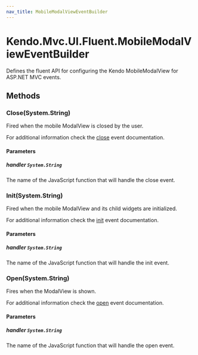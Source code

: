 ```yaml
---
nav_title: MobileModalViewEventBuilder
---
```


# Kendo.Mvc.UI.Fluent.MobileModalViewEventBuilder
Defines the fluent API for configuring the Kendo MobileModalView for ASP.NET MVC events.




## Methods


### Close(System.String)
Fired when the mobile ModalView is closed by the user.

For additional information check the [close](/api/web/mobilemodalview#events-close) event documentation.


#### Parameters

##### handler `System.String`
The name of the JavaScript function that will handle the close event.





### Init(System.String)
Fired when the mobile ModalView and its child widgets are initialized.

For additional information check the [init](/api/web/mobilemodalview#events-init) event documentation.


#### Parameters

##### handler `System.String`
The name of the JavaScript function that will handle the init event.





### Open(System.String)
Fires when the ModalView is shown.

For additional information check the [open](/api/web/mobilemodalview#events-open) event documentation.


#### Parameters

##### handler `System.String`
The name of the JavaScript function that will handle the open event.






